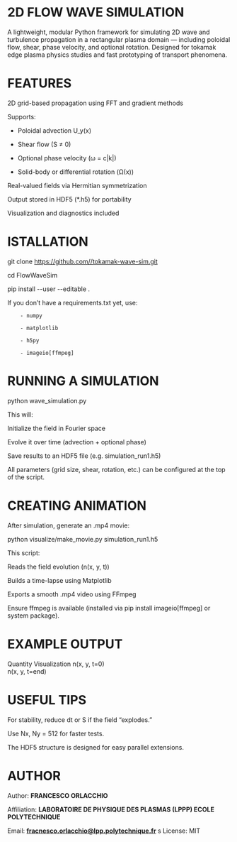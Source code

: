 #                   2D FLOW WAVE SIMULATION
A lightweight, modular Python framework for simulating 2D wave and turbulence propagation in a rectangular plasma domain — including poloidal flow, shear, phase velocity, and optional rotation.
Designed for tokamak edge plasma physics studies and fast prototyping of transport phenomena.
        
#                    FEATURES
2D grid-based propagation using FFT and gradient methods

Supports:

  - Poloidal advection U_y(x)
    
  - Shear flow (S ≠ 0)
    
  - Optional phase velocity (ω = c|k|)
    
  - Solid-body or differential rotation (Ω(x))
    
Real-valued fields via Hermitian symmetrization

Output stored in HDF5 (*.h5) for portability

Visualization and diagnostics included

#                    ISTALLATION
git clone [https://github.com/<your-username>/tokamak-wave-sim.git](https://github.com/Frakkio10/FlowWaveSim.git)

cd FlowWaveSim

pip install --user --editable .


If you don’t have a requirements.txt yet, use:

        - numpy

        - matplotlib
        
        - h5py

        - imageio[ffmpeg]

#                   RUNNING A SIMULATION
python wave_simulation.py


This will:

Initialize the field in Fourier space

Evolve it over time (advection + optional phase)

Save results to an HDF5 file (e.g. simulation_run1.h5)

All parameters (grid size, shear, rotation, etc.) can be configured at the top of the script.

#                    CREATING ANIMATION
After simulation, generate an .mp4 movie:

python visualize/make_movie.py simulation_run1.h5

This script:

Reads the field evolution (n(x, y, t))

Builds a time-lapse using Matplotlib

Exports a smooth .mp4 video using FFmpeg

Ensure ffmpeg is available (installed via pip install imageio[ffmpeg] or system package).

#                    EXAMPLE OUTPUT
Quantity	Visualization
n(x, y, t=0)	
n(x, y, t=end)	


#                    USEFUL TIPS

For stability, reduce dt or S if the field “explodes.”

Use Nx, Ny = 512 for faster tests.

The HDF5 structure is designed for easy parallel extensions.

#                    AUTHOR
Author: **FRANCESCO ORLACCHIO** 

Affiliation: **LABORATOIRE DE PHYSIQUE DES PLASMAS (LPPP) ECOLE POLYTECHNIQUE** 

Email: **fracnesco.orlacchio@lpp.polytechnique.fr** 
s
License: MIT 
